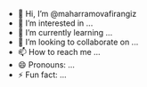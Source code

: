 - 👋 Hi, I’m @maharramovafirangiz
- 👀 I’m interested in ...
- 🌱 I’m currently learning ...
- 💞️ I’m looking to collaborate on ...
- 📫 How to reach me ...
- 😄 Pronouns: ...
- ⚡ Fun fact: ...

<!---
maharramovafirangiz/maharramovafirangiz is a ✨ special ✨ repository because its `README.md` (this file) appears on your GitHub profile.
You can click the Preview link to take a look at your changes.
--->
